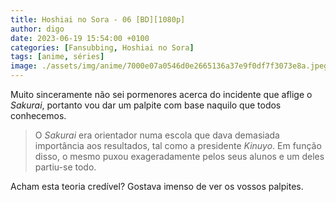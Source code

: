 ```yaml
---
title: Hoshiai no Sora - 06 [BD][1080p]
author: digo
date: 2023-06-19 15:54:00 +0100
categories: [Fansubbing, Hoshiai no Sora] 
tags: [anime, séries]
image: ./assets/img/anime/7000e07a0546d0e2665136a37e9f0df7f3073e8a.jpeg
---
```


Muito sinceramente não sei pormenores acerca do incidente que aflige o *Sakurai*, portanto vou dar um palpite com base naquilo que todos conhecemos.

> O *Sakurai* era orientador numa escola que dava demasiada importância aos resultados, tal como a presidente *Kinuyo*. Em função disso, o mesmo puxou exageradamente pelos seus alunos e um deles partiu-se todo.

Acham esta teoria credível? Gostava imenso de ver os vossos palpites.